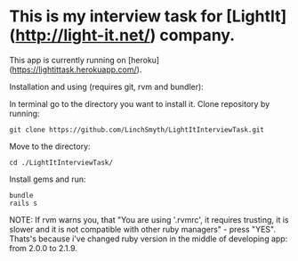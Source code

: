 
# This is my interview task for [LightIt] (http://light-it.net/) company.

This app is currently running on [heroku] (https://lightittask.herokuapp.com/).

Installation and using (requires git, rvm and bundler):

In terminal go to the directory you want to install it.
Clone repository by running:
```
git clone https://github.com/LinchSmyth/LightItInterviewTask.git
```
Move to the directory:
```
cd ./LightItInterviewTask/
```
Install gems and run:
```
bundle
rails s
```

NOTE: 
If rvm warns you, that "You are using '.rvmrc', it requires trusting, it is slower and it is not compatible with other ruby managers" - press "YES". Thats's because i've changed ruby version in the middle of developing app: from 2.0.0 to 2.1.9.
